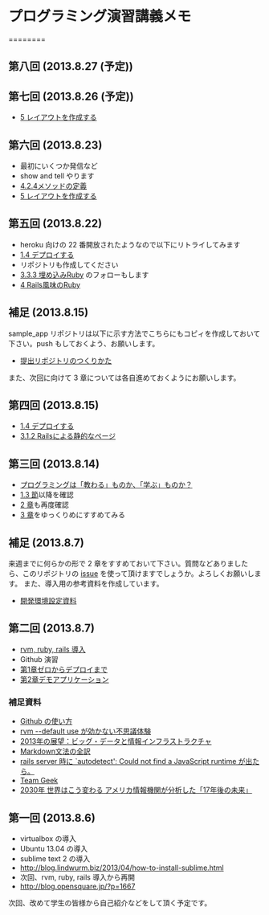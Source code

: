 # プログラミング演習講義メモ
========

## 第八回 (2013.8.27 (予定))

## 第七回 (2013.8.26 (予定))

- [5 レイアウトを作成する](http://railstutorial.jp/chapters/filling-in-the-layout.html#top)

## 第六回 (2013.8.23)

- 最初にいくつか発信など
- show and tell やります
- [4.2.4メソッドの定義](http://railstutorial.jp/chapters/rails-flavored-ruby.html#sec-method_definitions)
- [5 レイアウトを作成する](http://railstutorial.jp/chapters/filling-in-the-layout.html#top)

## 第五回 (2013.8.22)

- heroku 向けの 22 番開放されたようなので以下にリトライしてみます
 -  [1.4 デプロイする](http://railstutorial.jp/chapters/beginning.html#sec-deploying)
- リポジトリも作成してください
- [3.3.3 埋め込みRuby](http://railstutorial.jp/chapters/static-pages.html#sec-embedded_ruby) のフォローもします
- [4 Rails風味のRuby](http://railstutorial.jp/chapters/rails-flavored-ruby.html#top)

## 補足 (2013.8.15)

sample_app リポジトリは以下に示す方法でこちらにもコピィを作成しておいて下さい。push もしておくよう、お願いします。
- [提出リポジトリのつくりかた](./addRemoteRepository.md)

また、次回に向けて 3 章については各自進めておくようにお願いします。

## 第四回 (2013.8.15)

- [1.4 デプロイする](http://railstutorial.jp/chapters/beginning.html#sec-deploying)
- [3.1.2 Railsによる静的なページ](http://railstutorial.jp/chapters/static-pages.html#sec-static_pages_with_rails)

## 第三回 (2013.8.14)

- [プログラミングは「教わる」ものか、「学ぶ」ものか？](http://engineer.typemag.jp/article/nakajima-11)
- [1.3 節](http://railstutorial.jp/chapters/beginning.html#sec-version_control)以降を確認
- [2 章](http://railstutorial.jp/chapters/a-demo-app.html#top)も再度確認
- [3 章](http://railstutorial.jp/chapters/static-pages.html#top)をゆっくりめにすすめてみる

## 補足 (2013.8.7)

来週までに何らかの形で 2 章をすすめておいて下さい。質問などありましたら、このリポジトリの [issue](https://github.com/DevelopmentPractice201308/material/issues) を使って頂けますでしょうか。よろしくお願いします。
また、導入用の参考資料を作成しています。
- [開発環境設定資料](./installation.md)


## 第二回 (2013.8.7)

- [rvm, ruby, rails 導入](http://blog.opensquare.jp/?p=1667)
- Github 演習
- [第1章ゼロからデプロイまで](http://railstutorial.jp/chapters/beginning.html#top)
- [第2章デモアプリケーション](http://railstutorial.jp/chapters/a-demo-app.html#top)

### 補足資料
- [Github の使い方](http://www.ne.jp/asahi/hishidama/home/tech/git/github.html)
- [rvm --default use が効かない不思議体験](http://d.hatena.ne.jp/tacamy/20121215/1355531536)
- [2013年の展望：ビッグ・データと情報インフラストラクチャ](http://www.gartner.co.jp/b3i/research/130514_app/index.html)
- [Markdown文法の全訳](http://blog.2310.net/archives/6)
- [rails server 時に `autodetect': Could not find a JavaScript runtime が出たら。](http://kiyotakagoto.hatenablog.com/entry/2013/05/28/235727)
- [Team Geek](http://www.amazon.co.jp/dp/4873116309/yamanetoshi-22)
- [2030年 世界はこう変わる アメリカ情報機関が分析した「17年後の未来」](http://www.amazon.co.jp/dp/4062183765/yamanetoshi-22)

## 第一回 (2013.8.6)

- virtualbox の導入
- Ubuntu 13.04 の導入
- sublime text 2 の導入
 - http://blog.lindwurm.biz/2013/04/how-to-install-sublime.html
- 次回、rvm, ruby, rails 導入から再開
 - http://blog.opensquare.jp/?p=1667

次回、改めて学生の皆様から自己紹介などをして頂く予定です。
